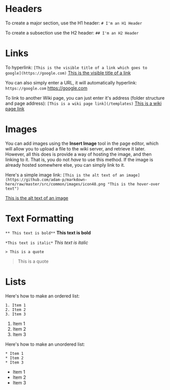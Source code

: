 <!-- TITLE: Syntax Example -->
<!-- SUBTITLE: A summary of commonly used syntax and shortcuts -->

# Headers
To create a major section, use the H1 header:
`# I'm an H1 Header`

To create a subsection use the H2 header:
`## I'm an H2 Header`
# Links
To hyperlink:
`[This is the visible title of a link which goes to google](https://google.com)`
[This is the visible title of a link](https://google.com)

You can also simply enter a URL, it will automatically hyperlink:
`https://google.com`
https://google.com

To link to another Wiki page, you can just enter it's address (folder structure and page address):
`[This is a wiki page link](/templates)`
[This is a wiki page link](/templates)
# Images
You can add images using the **Insert Image** tool in the page editor, which will allow you to upload a file to the wiki server, and retrieve it later. However, all this does is provide a way of hosting the image, and then linking to it. That is, you do not *have* to use this method. If the image is already hosted somewhere else, you can simply link to it.

Here's a simple image link:
`[This is the alt text of an image](https://github.com/adam-p/markdown-here/raw/master/src/common/images/icon48.png "This is the hover-over text")`

[This is the alt text of an image](https://github.com/adam-p/markdown-here/raw/master/src/common/images/icon48.png "This is the hover-over text")
# Text Formatting
`** This text is bold**`
**This text is bold**

`*This text is italic*`
*This text is italic*

`> This is a quote`
> This is a quote
# Lists
Here's how to make an ordered list:
```
1. Item 1
2. Item 2
3. Item 3
```
1. Item 1
2. Item 2
3. Item 3

Here's how to make an unordered list:
```
* Item 1
* Item 2
* Item 3
```
* Item 1
* Item 2
* Item 3